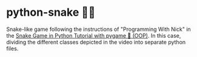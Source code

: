 # python-snake 🐍🍎

Snake-like game following the instructions of "Programming With Nick" in the [Snake Game in Python Tutorial with pygame 🐍 (OOP)](https://www.youtube.com/watch?v=1zVlRXd8f7g&pp=ygUUc25ha2UgZ2FtZSBpbiBweXRob24%3D). In this case, dividing the different classes depicted in the video into separate python files.
